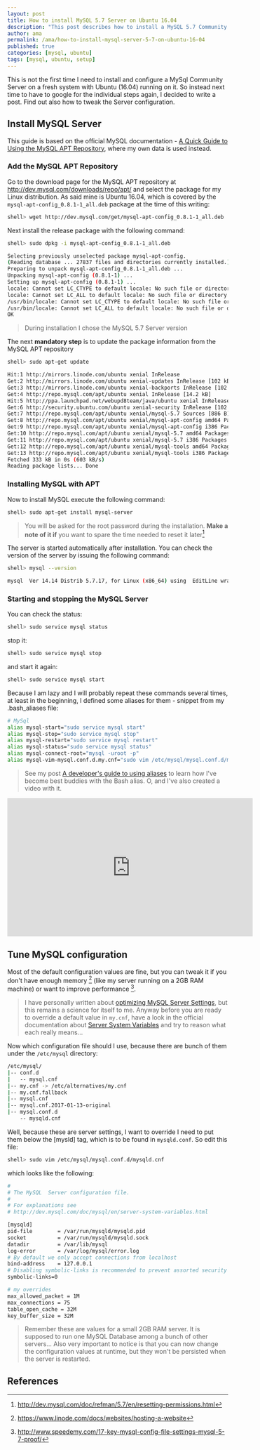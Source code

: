 ```yaml
---
layout: post
title: How to install MySQL 5.7 Server on Ubuntu 16.04
description: "This post describes how to install a MySQL 5.7 Community Edition on a fresh Ubuntu 16.04 system. At the end are some suggestions and links on how to tweak the configuration of the server"
author: ama
permalink: /ama/how-to-install-mysql-server-5-7-on-ubuntu-16-04
published: true
categories: [mysql, ubuntu]
tags: [mysql, ubuntu, setup]
---
```


This is not the first time I need to install and configure a MySql Community Server on a fresh system with Ubuntu (16.04) running on it. So instead next time to have to
google for the individual steps again, I decided to write a post. Find out also how to tweak the Server configuration.

<!--more-->

## Install MySQL Server
This guide is based on the official MySQL documentation - [A Quick Guide to Using the MySQL APT Repository](https://dev.mysql.com/doc/mysql-apt-repo-quick-guide/en/), where my own data is used instead.

### Add the MySQL APT Repository
Go to the download page for the MySQL APT repository at http://dev.mysql.com/downloads/repo/apt/ and select the package for my Linux distribution. As said mine is
Ubuntu 16.04, which is covered by the `mysql-apt-config_0.8.1-1_all.deb` package at the time of this writing:

```bash
shell> wget http://dev.mysql.com/get/mysql-apt-config_0.8.1-1_all.deb
```

Next install the release package with the following command:

```bash
shell> sudo dpkg -i mysql-apt-config_0.8.1-1_all.deb

Selecting previously unselected package mysql-apt-config.
(Reading database ... 27837 files and directories currently installed.)
Preparing to unpack mysql-apt-config_0.8.1-1_all.deb ...
Unpacking mysql-apt-config (0.8.1-1) ...
Setting up mysql-apt-config (0.8.1-1) ...
locale: Cannot set LC_CTYPE to default locale: No such file or directory
locale: Cannot set LC_ALL to default locale: No such file or directory
/usr/bin/locale: Cannot set LC_CTYPE to default locale: No such file or directory
/usr/bin/locale: Cannot set LC_ALL to default locale: No such file or directory
OK
```

> During installation I chose the MySQL 5.7 Server version

The next **mandatory step** is to update the package information from the MySQL APT repository

```bash
shell> sudo apt-get update

Hit:1 http://mirrors.linode.com/ubuntu xenial InRelease
Get:2 http://mirrors.linode.com/ubuntu xenial-updates InRelease [102 kB]
Get:3 http://mirrors.linode.com/ubuntu xenial-backports InRelease [102 kB]
Get:4 http://repo.mysql.com/apt/ubuntu xenial InRelease [14.2 kB]
Hit:5 http://ppa.launchpad.net/webupd8team/java/ubuntu xenial InRelease
Get:6 http://security.ubuntu.com/ubuntu xenial-security InRelease [102 kB]
Get:7 http://repo.mysql.com/apt/ubuntu xenial/mysql-5.7 Sources [886 B]
Get:8 http://repo.mysql.com/apt/ubuntu xenial/mysql-apt-config amd64 Packages [567 B]
Get:9 http://repo.mysql.com/apt/ubuntu xenial/mysql-apt-config i386 Packages [567 B]
Get:10 http://repo.mysql.com/apt/ubuntu xenial/mysql-5.7 amd64 Packages [2709 B]
Get:11 http://repo.mysql.com/apt/ubuntu xenial/mysql-5.7 i386 Packages [2712 B]
Get:12 http://repo.mysql.com/apt/ubuntu xenial/mysql-tools amd64 Packages [2608 B]
Get:13 http://repo.mysql.com/apt/ubuntu xenial/mysql-tools i386 Packages [1928 B]
Fetched 333 kB in 0s (603 kB/s)
Reading package lists... Done
```

### Installing MySQL with APT
Now to install MySQL execute the following command:
```bash
shell> sudo apt-get install mysql-server
```

> You will be asked for the root password during the installation. **Make a note of it if** you want to spare the time needed to reset it later[^1]

[^1]: <http://dev.mysql.com/doc/refman/5.7/en/resetting-permissions.html>

The server is started automatically after installation. You can check the version of the server by issuing the following command:

```bash
shell> mysql --version

mysql  Ver 14.14 Distrib 5.7.17, for Linux (x86_64) using  EditLine wrapper
```

### Starting and stopping the MySQL Server

You can check the status:

```bash
shell> sudo service mysql status
```

stop it:

```bash
shell> sudo service mysql stop
```

and start it again:

```bash
shell> sudo service mysql start
```

Because I am lazy and I will probably repeat these commands several times, at least in the beginning, I defined some aliases for them - snippet from my .bash_aliases file:

```bash
# MySql
alias mysql-start="sudo service mysql start"
alias mysql-stop="sudo service mysql stop"
alias mysql-restart="sudo service mysql restart"
alias mysql-status="sudo service mysql status"
alias mysql-connect-root="mysql -uroot -p"
alias mysql-vim-mysql.conf.d.my.cnf="sudo vim /etc/mysql/mysql.conf.d/mysqld.cnf"
```

> See my post [A developer's guide to using aliases](http://www.codingpedia.org/ama/a-developers-guide-to-using-aliases/) to learn how I've become best buddies with the Bash alias. O, and I've
also created a video with it.

<iframe width="560" height="315" src="https://www.youtube.com/embed/Emlc7mkZDQ4" frameborder="0" allowfullscreen></iframe>


## Tune MySQL configuration

Most of the default configuration values are fine, but you can tweak it if you don't have enough memory [^2] (like my server running on a 2GB RAM machine) or want to improve
performance [^3].

[^2]: <https://www.linode.com/docs/websites/hosting-a-website>
[^3]: <http://www.speedemy.com/17-key-mysql-config-file-settings-mysql-5-7-proof/>

> I have personally written about [optimizing MySQL Server Settings](http://www.codingpedia.org/ama/optimizing-mysql-server-settings/), but this remains a science for itself to me. Anyway before you are ready to override
 a default value in `my.cnf`, have a look in the official documentation about [Server System Variables](https://dev.mysql.com/doc/refman/5.5/en/server-system-variables.html) and try to reason what each
 really means...

Now which configuration file should I use, because there are bunch of them under the `/etc/mysql` directory:

```bash
/etc/mysql/
|-- conf.d
|   -- mysql.cnf
|-- my.cnf -> /etc/alternatives/my.cnf
|-- my.cnf.fallback
|-- mysql.cnf
|-- mysql.cnf.2017-01-13-original
|-- mysql.conf.d
    -- mysqld.cnf
```

Well, because these are server settings, I want to override I need to put them below the [mysld] tag, which is to be found in `mysqld.conf`. So edit this file:

```bash
shell> sudo vim /etc/mysql/mysql.conf.d/mysqld.cnf
```

which looks like the following:

```bash
#
# The MySQL  Server configuration file.
#
# For explanations see
# http://dev.mysql.com/doc/mysql/en/server-system-variables.html

[mysqld]
pid-file        = /var/run/mysqld/mysqld.pid
socket          = /var/run/mysqld/mysqld.sock
datadir         = /var/lib/mysql
log-error       = /var/log/mysql/error.log
# By default we only accept connections from localhost
bind-address    = 127.0.0.1
# Disabling symbolic-links is recommended to prevent assorted security risks
symbolic-links=0

# my overrides
max_allowed_packet = 1M
max_connections = 75
table_open_cache = 32M
key_buffer_size = 32M
```

> Remember these are values for a small 2GB RAM server. It is supposed to run one MySQL Database among a bunch of other servers... Also very important to notice is that you can now change the configuration values at runtime, but they won't be persisted when the server is restarted.


## References
